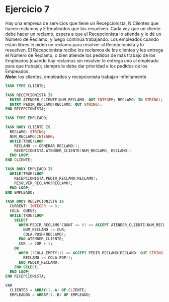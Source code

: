 # Ejercicio 7

Hay una empresa de servicios que tiene un Recepcionista, N Clientes que hacen reclamos y E Empleados que los resuelven. Cada vez que un cliente debe hacer un reclamo, espera a que el Recepcionista lo atienda y le dé un Número de Reclamo, y luego continúa trabajando. Los empleados cuando están libres le piden un reclamo para resolver al Recepcionista y lo resuelven. El Recepcionista recibe los reclamos de los clientes y les entrega el Número de Reclamo, o bien atiende los pedidos de más trabajo de los Empleados (cuando hay reclamos sin resolver le entrega uno al empleado para que trabaje); siempre le debe dar prioridad a los pedidos de los Empleados.  
***Nota**:* los clientes, empleados y recepcionista trabajan infinitamente.

```ada
TASK TYPE CLIENTE;

TASK RECEPCIONISTA IS
  ENTRY ATENDER_CLIENTE(NUM_RECLAMO: OUT INTEGER; RECLAMO: IN STRING);
  ENTRY PEDIR_RECLAMO(RECLAMO: OUT STRING);
END RECEPCIONISTA;

TASK TYPE EMPLEADO;

TASK BODY CLIENTE IS
  RECLAMO: STRING;
  NUM_RECLAMO:INTEGER;
  WHILE(TRUE)LOOP
    RECLAMO := GENERAR_RECLAMO();
    RECEPCIONISTA.ATENDER_CLIENTE(NUM_RECLAMO, RECLAMO);
  END LOOP;
END CLIENTE;

TASK BODY EMPLEADO IS
  WHILE(TRUE)LOOP
    RECEPCIONISTA.PEDIR_RECLAMO(RECLAMO);
    RESOLVER_RECLAMO(RECLAMO);
  END LOOP;
END EMPLEADO;

TASK BODY RECEPCIONISTA IS
  CURRENT: INTEGER := 0;
  COLA: QUEUE;
  WHILE(TRUE)LOOP
    SELECT
      WHEN(PEDIR_RECLAMO'COUNT == 0) => ACCEPT ATENDER_CLIENTE(NUM_RECLAMO: OUT INTEGER; RECLAMO: IN STRING) IS
        NUM_RECLAMO := CUR;
        COLA.PUSH(RECLAMO);
      END ATENDER_CLIENTE;
      CUR := CUR + 1;
    OR
      WHEN (!COLA.EMPTY()) => ACCEPT PEDIR_RECLAMO(RECLAMO: OUT STRING) IS
        RECLAMO := COLA.POP();
      END PEDIR_RECLAMO;
    END SELECT;
  END LOOP;
END RECEPCIONISTA;

VAR
  CLIENTES = ARRAY(1..A) OF CLIENTE;
  EMPLEADOS = ARRAY(1..B) OF EMPLEADO;
```
